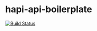 # hapi-api-boilerplate

[![Build Status][travis-badge]][travis-url]

[travis-badge]: https://travis-ci.org/FernandoCagale/hapi-sequelize-boilerplate.svg?branch=master
[travis-url]: https://travis-ci.org/FernandoCagale/hapi-sequelize-default
